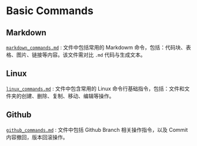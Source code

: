 # Basic Commands


## Markdown

[`markdown_commands.md`](./markdown_commands.md) : 文件中包括常用的 Markdowm 命令，包括：代码块、表格、图片、链接等内容。该文件需对比 `.md` 代码与生成文本。

## Linux

[`linux_commands.md`](./linux_commands.md) : 文件中包含常用的 Linux 命令行基础指令，包括：文件和文件夹的创建、删除、复制、移动、编辑等操作。

## Github

[`github_commands.md`](./github_commands.md) : 文件中包括 Github Branch 相关操作指令，以及 Commit 内容撤回，版本回滚操作。



